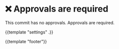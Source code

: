 # :x: Approvals are required

This commit has no approvals.
Approvals are required.

{{template "settings" .}}

{{template "footer"}}

